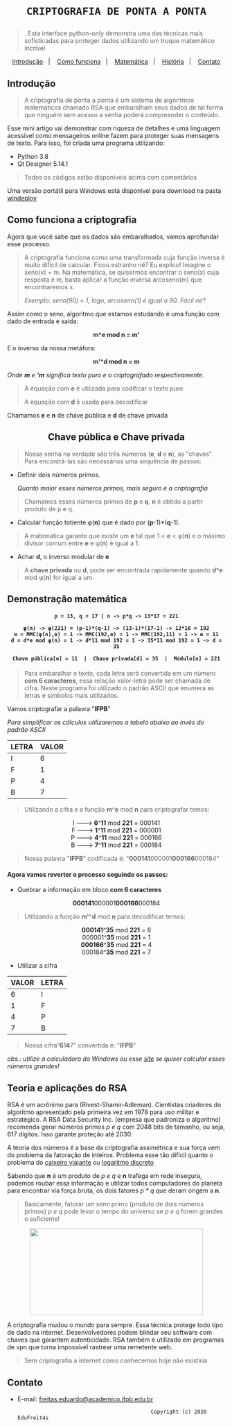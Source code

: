 <h1 align="center">

    CRIPTOGRAFIA DE PONTA A PONTA
</h1>

>. Esta interface python-only demonstra uma das técnicas mais sofisticadas para proteger dados utilizando um truque matemático incrível

<p align="center">
  <a href="#introdução">Introdução</a>&nbsp;&nbsp;&nbsp;|&nbsp;&nbsp;&nbsp;
  <a href="#como-funciona-a-criptografia">Como funciona</a>&nbsp;&nbsp;&nbsp;|&nbsp;&nbsp;&nbsp;
  <a href="#demonstração-matemática">Matemática</a>&nbsp;&nbsp;&nbsp;|&nbsp;&nbsp;&nbsp;
  <a href="#teoria-e-aplicações-do-rsa">História</a>&nbsp;&nbsp;&nbsp;|&nbsp;&nbsp;&nbsp;
  <a href="#contato">Contato</a>
</p>


## Introdução

> A criptografia de ponta a ponta é um sistema de algoritmos matemáticos chamado RSA que embaralham seus dados de tal forma que ninguém sem acesso a senha poderá compreender o conteúdo.

Esse mini artigo vai demonstrar com riqueza de detalhes e uma linguagem acessível como mensageiros online fazem para proteger suas mensagens de texto. Para isso, foi criada uma programa utilizando: 
- Python 3.8
- Qt Designer 5.14.1

> Todos os códigos estão disponíveis acima com comentários

Uma versão portátil para Windows está disponível para download na pasta [windeploy](https://github.com/EduFreit4s/end-to-end-encryption/tree/master/windeploy)

## Como funciona a criptografia

Agora que você sabe que os dados são embaralhados, vamos aprofundar esse processo.

> A criptografia funciona como uma transformada cuja função inversa é muito difícil de calcular. Ficou estranho né? Eu explico! Imagine o seno(x) = m. Na matemática, se quisermos encontrar o seno(x) cuja resposta é m, basta aplicar a função inversa arcoseno(m) que encontraremos x.
>
> *Exemplo: seno(90) = 1, logo, arcoseno(1) é igual a 90.* *Fácil né?* 

Assim como o seno, algoritmo que estamos estudando é uma função com dado de entrada e saída:

<p align="center">
	<b>m^e mod n = m'</b>
</p>

E o inverso da nossa metáfora:

<p align="center">
	<b>m'^d mod n = m</b>
</p>

*Onde **m** e **'m** significa texto puro e o criptografado respectivamente.*
>A equação com **e** é utilizada para codificar o texto puro
>
>A equação com **d** é usada para decodificar  

Chamamos **e** e **n** de chave pública e **d** de chave privada  
    
 <h2 align="center">
    Chave pública e Chave privada
</h2>

>Nossa senha na verdade são três números (**e**, **d** e **n**), as "chaves". Para encontrá-las são necessários uma sequência de passos:

- Definir dois números primos.

	*Quanto maior esses números primos, mais seguro é a criptografia*
 
 >Chamamos esses números primos de **p** e **q**. **n** é obtido a partir produto de p e q. 

- Calcular função totiente φ(**n**) que é dado por (**p**-1)*(**q**-1). 

> A matemática garante que existe um **e** tal que 1 < **e** < φ(**n**)  e o máximo divisor comum entre **e** e φ(**n**) é igual a 1.

- Achar **d**, o inverso modular de **e**

> A **chave privada** ou **d**, pode ser encontrada rapidamente quando **d*****e** mod φ(**n**) for igual a um. 

## Demonstração matemática


<h4 align="center">
	
	p = 13, q = 17 | n -> p*q -> 13*17 = 221
	
	φ(n) -> φ(221) = (p-1)*(q-1) -> (13-1)*(17-1) -> 12*16 = 192
	e = MMC(φ(n),e) = 1 -> MMC(192,e) = 1 -> MMC(192,11) = 1 -> e = 11
	d = d*e mod φ(n) = 1 -> d*11 mod 192 = 1 -> 35*11 mod 192 = 1 -> d = 35
	
	Chave pública[e] = 11  |  Chave privada[d] = 35  |  Módulo[n] = 221
	
</h4>


>Para embaralhar o texto, cada letra será convertida em um número <b>com 6 caracteres</b>, essa relação valor-letra pode ser chamada de cifra. Neste programa foi utilizado o padrão ASCII que enumera as letras e símbolos mais utilizados.

Vamos criptografar a palavra "<b>IFPB</b>"<br>

*Para simplificar os cálculos utilizaremos a tabela abaixo ao invés do padrão ASCII*

| LETRA | VALOR |
| ----- | ----- |
|   I 	|   6 	|
|   F 	|   1	|
|   P 	|   4 	|
|   B 	|   7	|

> Utilizando a cifra e a função <b>m</b>^<b>e</b> mod <b>n</b>  para criptografar temos:
<p align="center">
I ---> <b>6</b>^<b>11</b> mod <b>221</b> = 000141<br>
F ---> <b>1</b>^<b>11</b> mod <b>221</b> = 000001<br> 
P ---> <b>4</b>^<b>11</b> mod <b>221</b> = 000166<br>
B ---> <b>7</b>^<b>11</b> mod <b>221</b> = 000184<br> 
</p>
 
> Nossa palavra "<b>IFPB</b>" codificada é: "<b>000141</b>000001<b>000166</b>000184"

#### Agora vamos reverter o processo seguindo os passos:

- Quebrar a informação em bloco <b>com 6 caracteres</b>
<p align="center">
	<b>000141</b>000001<b>000166</b>000184
</p>

>Utilizando a função <b>m'</b>^<b>d</b> mod <b>n</b>  para decodificar temos:
 
<p align="center">
<b>000141</b>^<b>35</b> mod <b>221</b> = 6<br>
000001^<b>35</b> mod <b>221</b> = 1<br> 
<b>000166</b>^<b>35</b> mod <b>221</b> = 4<br>
000184^<b>35</b> mod <b>221</b> = 7<br> 
</p>

- Utilizar a cifra 

| VALOR | LETRA |
| ----- | ----- |
|   6 	|   I 	|
|   1 	|   F	|
|   4 	|   P 	|
|   7 	|   B	|

> Nossa cifra“<b>6</b>1<b>4</b>7" convertida é: "<b>IFPB</b>" 

*obs.: utilize a calculadora do Windows ou esse [site](https://www.wolframalpha.com/) se quiser calcular esses números grandes!*


## Teoria e aplicações do RSA

RSA é um acrônimo para (Rivest-Shamir-Adleman). Cientistas criadores do algoritmo apresentado pela primeira vez em 1978 para uso militar e estratégico. 
A RSA Data Security Inc. (empresa que padroniza o algoritmo) recomenda gerar números primos  <em>p e q</em> com 2048 bits de tamanho, ou seja, 617 dígitos. Isso garante proteção até 2030.  

A teoria dos números é a base da criptografia assimétrica e sua força vem do problema da fatoração de inteiros. Problema esse tão difícil quanto o problema do [caixeiro viajante](https://pt.wikipedia.org/wiki/Problema_do_caixeiro-viajante) ou [logaritmo discreto](https://pt.wikipedia.org/wiki/Logaritmo_discreto) <br/>

Sabendo que <b>n</b> é um produto de <em>p e q</em> e <b>n</b> trafega em rede insegura, podemos roubar essa informação e utilizar todos computadores do planeta para encontrar via força bruta, os dois fatores <em>p * q</em> que deram origem a <b>n</b>. 

> Basicamente, fatorar um semi primo (produto de dois números primos) <em>p e q</em> pode levar o tempo do universo se  <em>p e q</em> forem grandes o suficiente!

<p align="center">
  <img width="400" height="200" src="https://github.com/EduFreit4s/end-to-end-encryption/blob/master/images/404.jpg">
</p>

A criptografia mudou o mundo para sempre. Essa técnica protege todo tipo de dado na internet. Desenvolvedores podem blindar seu software com chaves que garantem autenticidade. RSA também é utilizado em programas de vpn que torna impossível rastrear uma remetente web.  

> Sem criptografia a internet como conhecemos hoje não existiria 

## Contato 

- E-mail:  [freitas.eduardo@academico.ifpb.edu.br](mailto:freitas.eduardo@academico.ifpb.edu.br)
                                          
                                                
                                                 Copyright (c) 2020 EduFreit4s




